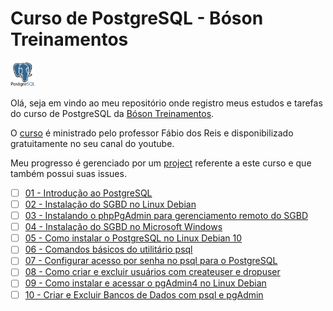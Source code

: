 # Curso de PostgreSQL - Bóson Treinamentos
<a href="https://www.postgresql.org" target="_blank" rel="noreferrer"> <img src="https://raw.githubusercontent.com/devicons/devicon/master/icons/postgresql/postgresql-original-wordmark.svg" alt="postgresql" width="40" height="40"/> </a>
<p>Olá, seja em vindo ao meu repositório onde registro meus estudos e tarefas do curso de PostgreSQL da <a href="http://www.bosontreinamentos.com.br/" target="_blank">Bóson Treinamentos</a>.</p>
<p>O <a href="https://www.youtube.com/playlist?list=PLucm8g_ezqNoAkYKXN_zWupyH6hQCAwxY" target="_blank">curso</a> é ministrado pelo professor Fábio dos Reis e disponibilizado gratuitamente no seu canal do youtube.</p>

<p>Meu progresso é gerenciado por um <a href="https://github.com/users/cassiosantana/projects/32" target="_blank">project</a> referente a este curso e que também possui suas issues.</p>

- [ ] [01 - Introdução ao PostgreSQL](https://github.com/cassiosantana/postgresql_banco_de_dados/issues/1)
- [ ] [02 - Instalação do SGBD no Linux Debian](https://github.com/cassiosantana/postgresql_banco_de_dados/issues/2)
- [ ] [03 - Instalando o phpPgAdmin para gerenciamento remoto do SGBD](https://github.com/cassiosantana/postgresql_banco_de_dados/issues/3)
- [ ] [04 - Instalação do SGBD no Microsoft Windows](https://github.com/cassiosantana/postgresql_banco_de_dados/issues/4)
- [ ] [05 - Como instalar o PostgreSQL no Linux Debian 10](https://github.com/cassiosantana/postgresql_banco_de_dados/issues/5)
- [ ] [06 - Comandos básicos do utilitário psql](https://github.com/cassiosantana/postgresql_banco_de_dados/issues/6)
- [ ] [07 - Configurar acesso por senha no psql para o PostgreSQL](https://github.com/cassiosantana/postgresql_banco_de_dados/issues/7)
- [ ] [08 - Como criar e excluir usuários com createuser e dropuser](https://github.com/cassiosantana/postgresql_banco_de_dados/issues/8)
- [ ] [09 - Como instalar e acessar o pgAdmin4 no Linux Debian](https://github.com/cassiosantana/postgresql_banco_de_dados/issues/9)
- [ ] [10 - Criar e Excluir Bancos de Dados com psql e pgAdmin](https://github.com/cassiosantana/postgresql_banco_de_dados/issues/10)
